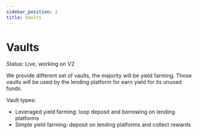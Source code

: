 ```yaml
---
sidebar_position: 2
title: Vaults
---
```


# Vaults

Status: Live, working on V2

We provide different set of vaults, the majority will be yield farming. Those vaults will be used by the lending platform for earn yield for its unused funds.

Vault types:
- Leveraged yield farming: loop deposit and borrowing on lending platforms
- Simple yield farming: deposit on lending platforms and collect rewards